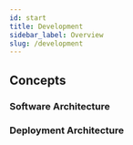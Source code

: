 ```yaml
---
id: start
title: Development
sidebar_label: Overview
slug: /development
---
```


## Concepts

### Software Architecture

### Deployment Architecture
